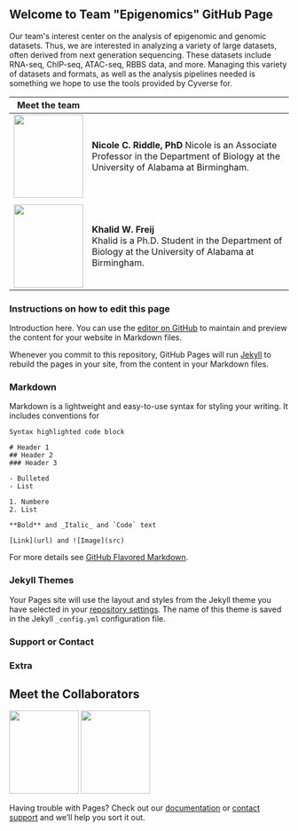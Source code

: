 ## Welcome to Team "Epigenomics" GitHub Page

Our team's interest center on the analysis of epigenomic and genomic datasets.  Thus, we are interested in analyzing a variety of large datasets, often derived from next generation sequencing.  These datasets include RNA-seq, ChIP-seq, ATAC-seq, RBBS data, and more.  Managing this variety of datasets and formats, as well as the analysis pipelines needed is something we hope to use the tools provided by Cyverse for. 

| **Meet the team** |  |
|---|---|
| <img src="https://user-images.githubusercontent.com/76827831/111551330-f7874100-874d-11eb-8e92-e272f7b793aa.png" width="125" height="150"> | **Nicole C. Riddle, PhD**   Nicole is an Associate Professor in the Department of Biology at the University of Alabama at Birmingham. |
| | |
| <img src="https://user-images.githubusercontent.com/66127229/110695129-17978d00-81af-11eb-880e-42e7a0e474f3.png" width="125" height="150"> | **Khalid W. Freij**<br/> Khalid is a Ph.D. Student in the Department of Biology at the University of Alabama at Birmingham. |

### Instructions on how to edit this page

Introduction here.
You can use the [editor on GitHub](https://github.com/kfreij95/foss-test-kwf/edit/main/README.md) to maintain and preview the content for your website in Markdown files.

Whenever you commit to this repository, GitHub Pages will run [Jekyll](https://jekyllrb.com/) to rebuild the pages in your site, from the content in your Markdown files.


### Markdown

Markdown is a lightweight and easy-to-use syntax for styling your writing. It includes conventions for

```markdow
Syntax highlighted code block

# Header 1
## Header 2
### Header 3

- Bulleted
- List

1. Numbere
2. List

**Bold** and _Italic_ and `Code` text

[Link](url) and ![Image](src)
```

For more details see [GitHub Flavored Markdown](https://guides.github.com/features/mastering-markdown/).

### Jekyll Themes

Your Pages site will use the layout and styles from the Jekyll theme you have selected in your [repository settings](https://github.com/kfreij95/foss-test-kwf/settings). The name of this theme is saved in the Jekyll `_config.yml` configuration file.

### Support or Contact

### Extra
## Meet the Collaborators
<img src="https://user-images.githubusercontent.com/66127229/110695129-17978d00-81af-11eb-880e-42e7a0e474f3.png" width="125" height="150">

<img src="https://user-images.githubusercontent.com/76827831/111551330-f7874100-874d-11eb-8e92-e272f7b793aa.png" width="125" height="150">




Having trouble with Pages? Check out our [documentation](https://docs.github.com/categories/github-pages-basics/) or [contact support](https://support.github.com/contact) and we’ll help you sort it out.
